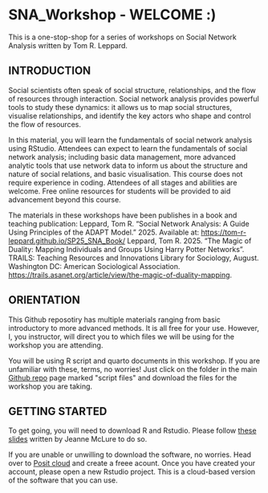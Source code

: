 # SNA_Workshop - WELCOME :)
This is a one-stop-shop for a series of workshops on Social Network Analysis written by Tom R. Leppard.   

## INTRODUCTION
Social scientists often speak of social structure, relationships, and the flow of resources through interaction. Social network analysis provides powerful tools to study these dynamics: it allows us to map social structures, visualise relationships, and identify the key actors who shape and control the flow of resources.

In this material, you will learn the fundamentals of social network analysis using RStudio. Attendees can expect to learn the fundamentals of social network analysis; including basic data management, more advanced analytic tools that use network data to inform us about the structure and nature of social relations, and basic visualisation. This course does not require experience in coding. Attendees of all stages and abilities are welcome. Free online resources for students will be provided to aid advancement beyond this course. 

The materials in these workshops have been publishes in a book and teaching publication:
Leppard, Tom R. “Social Network Analysis: A Guide Using Principles of the ADAPT Model.” 2025. Available at: https://tom-r-leppard.github.io/SP25_SNA_Book/
Leppard, Tom R. 2025. “The Magic of Duality: Mapping Individuals and Groups Using Harry Potter Networks”. TRAILS: Teaching Resources and Innovations Library for Sociology, August. Washington DC: American Sociological Association. https://trails.asanet.org/article/view/the-magic-of-duality-mapping.

## ORIENTATION
This Github reposotiry has multiple materials ranging from basic introductory to more advanced methods. It is all free for your use. However, I, you instructor, will direct you to which files we will be using for the workshop you are attending. 

You will be using R script and quarto documents in this workshop. If you are unfamiliar with these, terms, no worries! Just click on the folder in the main [Github repo](https://github.com/Tom-R-Leppard/SNA_Workshop ) page marked "script files" and download the files for the workshop you are taking. 

## GETTING STARTED
To get going, you will need to download R and Rstudio. Please follow [these slides](https://docs.google.com/presentation/d/e/2PACX-1vQ2tUVmEaI9ZYzbodrtJLYKMmeswqOo5T2fsShbQl4Rbu1D-SMjGBcJp2q07cl8v2KapSLNeZKpnkjo/pub?start=false&loop=false&delayms=3000&slide=id.g30e7f92037d_0_12) written by Jeanne McLure to do so. 

If you are unable or unwilling to download the software, no worries. Head over to [Posit cloud](https://posit.cloud/plans/free) and create a freee acount. Once you have created your account, please open a new Rstudio project. This is a cloud-based version of the software that you can use. 

